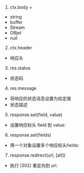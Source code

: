 1. ctx.body =
  - string
  - buffer
  - Stream
  - OBjet
  - null


2. ctx.header
  - 响应头

3. res.status
  - 状态码

4. res.message  
  - 将响应的状态消息设置为给定值
  - 状态描述

5. response.set(field, value)
  - 设置响应标头 field 到 value: 

6. response.set(fields)
  - 用一个对象设置多个响应标头fields:

7. response.redirect(url, [alt])
  - 执行 [302] 重定向到 url.